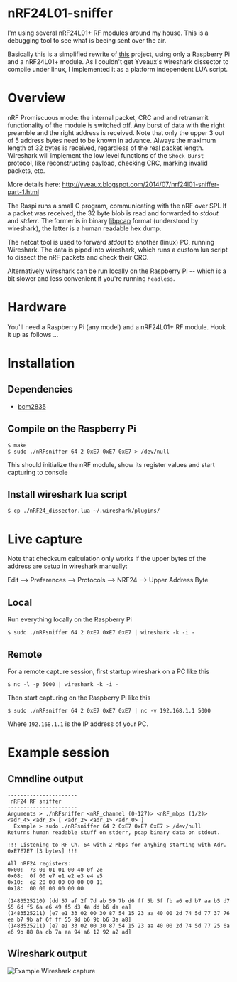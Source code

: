 # nRF24L01-sniffer

I'm using several nRF24L01+ RF modules around my house. This is a debugging tool to see what is beeing sent over the air.

Basically this is a simplified rewrite of [this](http://yveaux.blogspot.com/2014/07/nrf24l01-sniffer-part-1.html) project, using only a Raspberry Pi and a nRF24L01+ module. As I couldn't get Yveaux's wireshark dissector to compile under linux, I implemented it as a platform independent LUA script.

# Overview

nRF Promiscuous mode: the internal packet, CRC and and retransmit functionality of the module is switched off. Any burst of data with the right preamble and the right address is received. Note that only the upper 3 out of 5 address bytes need to be known in advance. Always the maximum length of 32 bytes is received, regardless of the real packet length. Wireshark will implement the low level functions of the `Shock Burst` protocol, like reconstructing payload, checking CRC, marking invalid packets, etc.

More details here: http://yveaux.blogspot.com/2014/07/nrf24l01-sniffer-part-1.html

The Raspi runs a small C program, communicating with the nRF over SPI. If a packet was received, the 32 byte blob is read and forwarded to _stdout_ and _stderr_. The former is in binary [libpcap](https://wiki.wireshark.org/Development/LibpcapFileFormat) format (understood by wireshark), the latter is a human readable hex dump.

The netcat tool is used to forward _stdout_ to another (linux) PC, running Wireshark. The data is piped into wireshark, which runs a custom lua script to dissect the nRF packets and check their CRC.

Alternatively wireshark can be run locally on the Raspberry Pi -- which is a bit slower and less convenient if you're running `headless`.

# Hardware

You'll need a Raspberry Pi (any model) and a nRF24L01+ RF module. Hook it up as follows ...

# Installation

## Dependencies

  * [bcm2835](http://www.airspayce.com/mikem/bcm2835/)

## Compile on the Raspberry Pi
    
    $ make
    $ sudo ./nRFsniffer 64 2 0xE7 0xE7 0xE7 > /dev/null
    
This should initialize the nRF module, show its register values and start capturing to console
    
## Install wireshark lua script

    $ cp ./nRF24_dissector.lua ~/.wireshark/plugins/
    
# Live capture

Note that checksum calculation only works if the upper bytes of the address are setup in wireshark manually:

  Edit --> Preferences --> Protocols --> NRF24 --> Upper Address Byte

## Local

Run everything locally on the Raspberry Pi

    $ sudo ./nRFsniffer 64 2 0xE7 0xE7 0xE7 | wireshark -k -i -

## Remote

For a remote capture session, first startup wireshark on a PC like this

    $ nc -l -p 5000 | wireshark -k -i -
    
Then start capturing on the Raspberry Pi like this

    $ sudo ./nRFsniffer 64 2 0xE7 0xE7 0xE7 | nc -v 192.168.1.1 5000
    
Where `192.168.1.1` is the IP address of your PC.

# Example session

## Cmndline output

    ----------------------
     nRF24 RF sniffer
    ----------------------
    Arguments > ./nRFsniffer <nRF_channel (0-127)> <nRF_mbps (1/2)> <adr_4> <adr_3> [ <adr_2> <adr_1> <adr_0> ] 
      Example > sudo ./nRFsniffer 64 2 0xE7 0xE7 0xE7 > /dev/null 
    Returns human readable stuff on stderr, pcap binary data on stdout.

    !!! Listening to RF Ch. 64 with 2 Mbps for anyhing starting with Adr. 0xE7E7E7 [3 bytes] !!!

    All nRF24 registers:
    0x00:  73 00 01 01 00 40 0f 2e 
    0x08:  0f 00 e7 e1 e2 e3 e4 e5 
    0x10:  e2 20 00 00 00 00 00 11 
    0x18:  00 00 00 00 00 00 

    (1483525210) [dd 57 af 2f 7d ab 59 7b d6 ff 5b 5f fb a6 ed b7 aa b5 d7 55 6d f5 6a e6 49 f5 d3 4a dd b6 da ea]
    (1483525211) [e7 e1 33 02 00 30 87 54 15 23 aa 40 00 2d 74 5d 77 37 76 ea b7 9b af 6f ff 55 9d b6 9b b6 3a a8]
    (1483525211) [e7 e1 33 02 00 30 87 54 15 23 aa 40 00 2d 74 5d 77 25 6a e6 9b 88 8a db 7a aa 94 a6 12 92 a2 ad]


## Wireshark output

![Example Wireshark capture](https://octodex.github.com/images/yaktocat.png)


